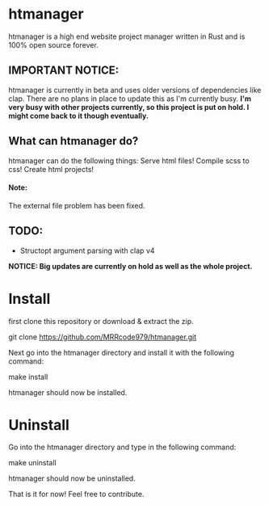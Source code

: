 # htmanager

htmanager is a high end website project manager written in Rust and is 100% open source forever.

## IMPORTANT NOTICE:
htmanager is currently in beta and uses older versions of dependencies like clap. There are no plans in place to update this as I'm currently busy.
__I'm very busy with other projects currently, so this project is put on hold. I might come back to it though eventually.__

## What can htmanager do?

htmanager can do the following things:
Serve html files!
Compile scss to css!
Create html projects!

#### Note:
The external file problem has been fixed.

## TODO:
* Structopt argument parsing with clap v4

__NOTICE: Big updates are currently on hold as well as the whole project.__

# Install 
first clone this repository or download & extract the zip.

git clone https://github.com/MRRcode979/htmanager.git

Next go into the htmanager directory and install it with the following command:

make install

htmanager should now be installed.

# Uninstall
Go into the htmanager directory and type in the following command:

make uninstall

htmanager should now be uninstalled.


That is it for now! Feel free to contribute.
